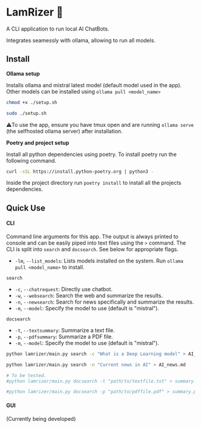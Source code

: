 # LamRizer 🦙

A CLI application to run local AI ChatBots. 

Integrates seamessly with ollama, allowing to run all models.

## Install 

**Ollama setup**

Installs ollama and mistral latest model (default model used in the app). Other models can be installed using `ollama pull <model_name>`

```bash
chmod +x ./setup.sh

sudo ./setup.sh
```

⚠️To use the app, ensure you have tmux open and are running `ollama serve` (the selfhosted ollama server) after installation. 

**Poetry and project setup**

Install all python dependencies using poetry.  To install poetry run the following command.

```bash
curl -sSL https://install.python-poetry.org | python3 -
```
Inside the project directory run `poetry install` to install all the projects dependencies.


## Quick Use

#### CLI

Command line arguments for this app. The output is always printed to console and can be easily piped into text files using the `>` command. The CLI is split into `search` and `docsearch`. See below for appropriate flags.

- `-lm`, `--list_models`: Lists models installed on the system. Run `ollama pull <model_name>` to install.

`search`
- `-c`, `--chatrequest`: Directly use chatbot.
- `-w`, `--websearch`: Search the web and summarize the results.
- `-n`, `--newsearch`: Search for news specifically and summarize the results.
- `-m`, `--model`: Specify the model to use (default is "mistral").

`docsearch`
- `-t`, `--textsummary`: Summarize a text file.
- `-p`, `--pdfsummary`: Summarize a PDF file.
- `-m`, `--model`: Specify the model to use (default is "mistral").



```bash
python lamrizer/main.py search -c "What is a Deep Learning model" > AI_model.md

python lamrizer/main.py search -n "Current news in AI" > AI_news.md

# To be tested.
#python lamrizer/main.py docsearch -t "path/to/textfile.txt" > summary.txt

#python lamrizer/main.py docsearch -p "path/to/pdffile.pdf" > summary.pdf
```

#### GUI

(Currently being developed)
